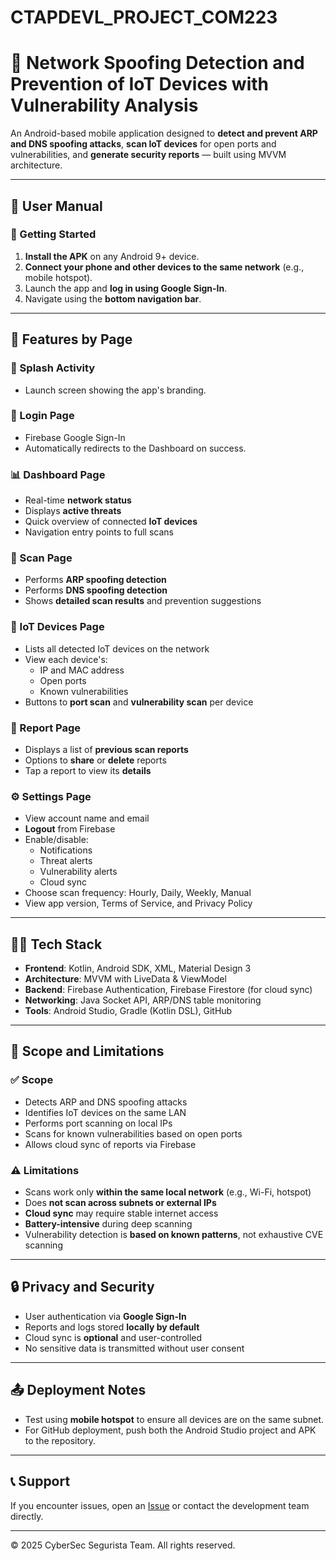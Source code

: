 # CTAPDEVL_PROJECT_COM223

# 📱 Network Spoofing Detection and Prevention of IoT Devices with Vulnerability Analysis

An Android-based mobile application designed to **detect and prevent ARP and DNS spoofing attacks**, **scan IoT devices** for open ports and vulnerabilities, and **generate security reports** — built using MVVM architecture.

---

## 📖 User Manual

### 🏁 Getting Started

1. **Install the APK** on any Android 9+ device.
2. **Connect your phone and other devices to the same network** (e.g., mobile hotspot).
3. Launch the app and **log in using Google Sign-In**.
4. Navigate using the **bottom navigation bar**.

---

## 📂 Features by Page

### 🚀 Splash Activity
- Launch screen showing the app's branding.

### 🔐 Login Page
- Firebase Google Sign-In
- Automatically redirects to the Dashboard on success.

### 📊 Dashboard Page
- Real-time **network status**
- Displays **active threats**
- Quick overview of connected **IoT devices**
- Navigation entry points to full scans

### 🧪 Scan Page
- Performs **ARP spoofing detection**
- Performs **DNS spoofing detection**
- Shows **detailed scan results** and prevention suggestions

### 📡 IoT Devices Page
- Lists all detected IoT devices on the network
- View each device's:
  - IP and MAC address
  - Open ports
  - Known vulnerabilities
- Buttons to **port scan** and **vulnerability scan** per device

### 📄 Report Page
- Displays a list of **previous scan reports**
- Options to **share** or **delete** reports
- Tap a report to view its **details**

### ⚙️ Settings Page
- View account name and email
- **Logout** from Firebase
- Enable/disable:
  - Notifications
  - Threat alerts
  - Vulnerability alerts
  - Cloud sync
- Choose scan frequency: Hourly, Daily, Weekly, Manual
- View app version, Terms of Service, and Privacy Policy

---

## 🧑‍💻 Tech Stack

- **Frontend**: Kotlin, Android SDK, XML, Material Design 3
- **Architecture**: MVVM with LiveData & ViewModel
- **Backend**: Firebase Authentication, Firebase Firestore (for cloud sync)
- **Networking**: Java Socket API, ARP/DNS table monitoring
- **Tools**: Android Studio, Gradle (Kotlin DSL), GitHub

---

## 📌 Scope and Limitations

### ✅ Scope
- Detects ARP and DNS spoofing attacks
- Identifies IoT devices on the same LAN
- Performs port scanning on local IPs
- Scans for known vulnerabilities based on open ports
- Allows cloud sync of reports via Firebase

### ⚠️ Limitations
- Scans work only **within the same local network** (e.g., Wi-Fi, hotspot)
- Does **not scan across subnets or external IPs**
- **Cloud sync** may require stable internet access
- **Battery-intensive** during deep scanning
- Vulnerability detection is **based on known patterns**, not exhaustive CVE scanning

---

## 🔒 Privacy and Security

- User authentication via **Google Sign-In**
- Reports and logs stored **locally by default**
- Cloud sync is **optional** and user-controlled
- No sensitive data is transmitted without user consent

---

## 📤 Deployment Notes

- Test using **mobile hotspot** to ensure all devices are on the same subnet.
- For GitHub deployment, push both the Android Studio project and APK to the repository.

---

## 📞 Support

If you encounter issues, open an [Issue](https://github.com/HairyAnkle/CTAPDEVL_PROJECT_COM223/issues) or contact the development team directly.

---

© 2025 CyberSec Segurista Team. All rights reserved.
